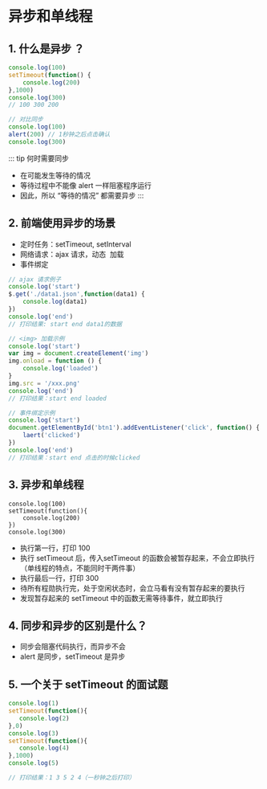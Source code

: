 # 异步和单线程
## 1. 什么是异步 ？
```js
console.log(100)
setTimeout(function() {
    console.log(200)
},1000)
console.log(300)
// 100 300 200

// 对比同步
console.log(100)
alert(200) // 1秒钟之后点击确认
console.log(300)
```
::: tip 何时需要同步
- 在可能发生等待的情况
- 等待过程中不能像 alert 一样阻塞程序运行
- 因此，所以 “等待的情况” 都需要异步
:::

## 2. 前端使用异步的场景
- 定时任务：setTimeout, setInterval 
- 网络请求：ajax 请求，动态 <img> 加载
- 事件绑定
```js
// ajax 请求例子
console.log('start')
$.get('./data1.json',function(data1) {
    console.log(data1)
})
console.log('end')
// 打印结果: start end data1的数据

// <img> 加载示例
console.log('start')
var img = document.createElement('img')
img.onload = function () {
    console.log('loaded')
}
img.src = '/xxx.png'
console.log('end')
// 打印结果：start end loaded

// 事件绑定示例
console.log('start')
document.getElementById('btn1').addEventListener('click', function() {
    laert('clicked')
})
console.log('end')
// 打印结果：start end 点击的时候clicked
```

## 3. 异步和单线程
```
console.log(100)
setTimeout(function(){
    console.log(200)
})
console.log(300)
```
- 执行第一行，打印 100
- 执行 setTimeout 后，传入setTimeout 的函数会被暂存起来，不会立即执行（单线程的特点，不能同时干两件事）
- 执行最后一行，打印 300
- 待所有程勋执行完，处于空闲状态时，会立马看有没有暂存起来的要执行
- 发现暂存起来的 setTimeout 中的函数无需等待事件，就立即执行

## 4. 同步和异步的区别是什么？
- 同步会阻塞代码执行，而异步不会
- alert 是同步，setTimeout 是异步

## 5. 一个关于 setTimeout 的面试题
```js
console.log(1)
setTimeout(function(){
   console.log(2) 
},0)
console.log(3)
setTimeout(function(){
   console.log(4) 
},1000)
console.log(5)

// 打印结果：1 3 5 2 4（一秒钟之后打印）
```
